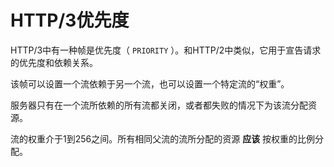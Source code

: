 # HTTP/3优先度

HTTP/3中有一种帧是优先度（ `PRIORITY` ）。和HTTP/2中类似，它用于宣告请求的优先度和依赖关系。

该帧可以设置一个流依赖于另一个流，也可以设置一个特定流的“权重”。

服务器只有在一个流所依赖的所有流都关闭，或者都失败的情况下为该流分配资源。

流的权重介于1到256之间。所有相同父流的流所分配的资源 **应该** 按权重的比例分配。
